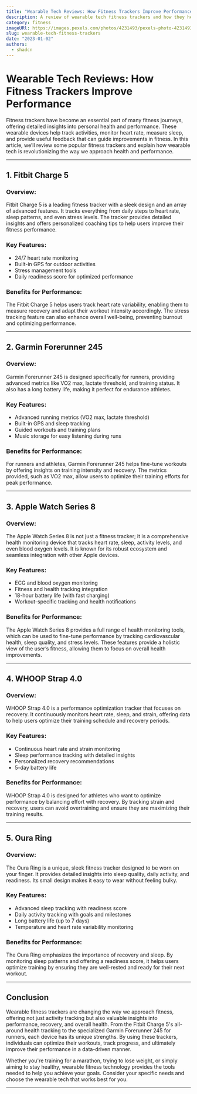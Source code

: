 ```yaml
---
title: "Wearable Tech Reviews: How Fitness Trackers Improve Performance"
description: A review of wearable tech fitness trackers and how they help enhance performance, monitor health metrics, and achieve fitness goals.
category: fitness
imageURl: https://images.pexels.com/photos/4231493/pexels-photo-4231493.jpeg?auto=compress&cs=tinysrgb&w=1260&h=750&dpr=1
slug: wearable-tech-fitness-trackers
date: "2023-01-02"
authors:
  - shadcn
---
```

 
# Wearable Tech Reviews: How Fitness Trackers Improve Performance

Fitness trackers have become an essential part of many fitness journeys, offering detailed insights into personal health and performance. These wearable devices help track activities, monitor heart rate, measure sleep, and provide useful feedback that can guide improvements in fitness. In this article, we’ll review some popular fitness trackers and explain how wearable tech is revolutionizing the way we approach health and performance.

---

## **1. Fitbit Charge 5**

### **Overview:**
Fitbit Charge 5 is a leading fitness tracker with a sleek design and an array of advanced features. It tracks everything from daily steps to heart rate, sleep patterns, and even stress levels. The tracker provides detailed insights and offers personalized coaching tips to help users improve their fitness performance.

### **Key Features:**
- 24/7 heart rate monitoring
- Built-in GPS for outdoor activities
- Stress management tools
- Daily readiness score for optimized performance

### **Benefits for Performance:**
The Fitbit Charge 5 helps users track heart rate variability, enabling them to measure recovery and adapt their workout intensity accordingly. The stress tracking feature can also enhance overall well-being, preventing burnout and optimizing performance.

---

## **2. Garmin Forerunner 245**

### **Overview:**
Garmin Forerunner 245 is designed specifically for runners, providing advanced metrics like VO2 max, lactate threshold, and training status. It also has a long battery life, making it perfect for endurance athletes.

### **Key Features:**
- Advanced running metrics (VO2 max, lactate threshold)
- Built-in GPS and sleep tracking
- Guided workouts and training plans
- Music storage for easy listening during runs

### **Benefits for Performance:**
For runners and athletes, Garmin Forerunner 245 helps fine-tune workouts by offering insights on training intensity and recovery. The metrics provided, such as VO2 max, allow users to optimize their training efforts for peak performance.

---

## **3. Apple Watch Series 8**

### **Overview:**
The Apple Watch Series 8 is not just a fitness tracker; it is a comprehensive health monitoring device that tracks heart rate, sleep, activity levels, and even blood oxygen levels. It is known for its robust ecosystem and seamless integration with other Apple devices.

### **Key Features:**
- ECG and blood oxygen monitoring
- Fitness and health tracking integration
- 18-hour battery life (with fast charging)
- Workout-specific tracking and health notifications

### **Benefits for Performance:**
The Apple Watch Series 8 provides a full range of health monitoring tools, which can be used to fine-tune performance by tracking cardiovascular health, sleep quality, and stress levels. These features provide a holistic view of the user’s fitness, allowing them to focus on overall health improvements.

---

## **4. WHOOP Strap 4.0**

### **Overview:**
WHOOP Strap 4.0 is a performance optimization tracker that focuses on recovery. It continuously monitors heart rate, sleep, and strain, offering data to help users optimize their training schedule and recovery periods.

### **Key Features:**
- Continuous heart rate and strain monitoring
- Sleep performance tracking with detailed insights
- Personalized recovery recommendations
- 5-day battery life

### **Benefits for Performance:**
WHOOP Strap 4.0 is designed for athletes who want to optimize performance by balancing effort with recovery. By tracking strain and recovery, users can avoid overtraining and ensure they are maximizing their training results.

---

## **5. Oura Ring**

### **Overview:**
The Oura Ring is a unique, sleek fitness tracker designed to be worn on your finger. It provides detailed insights into sleep quality, daily activity, and readiness. Its small design makes it easy to wear without feeling bulky.

### **Key Features:**
- Advanced sleep tracking with readiness score
- Daily activity tracking with goals and milestones
- Long battery life (up to 7 days)
- Temperature and heart rate variability monitoring

### **Benefits for Performance:**
The Oura Ring emphasizes the importance of recovery and sleep. By monitoring sleep patterns and offering a readiness score, it helps users optimize training by ensuring they are well-rested and ready for their next workout.

---

## **Conclusion**

Wearable fitness trackers are changing the way we approach fitness, offering not just activity tracking but also valuable insights into performance, recovery, and overall health. From the Fitbit Charge 5's all-around health tracking to the specialized Garmin Forerunner 245 for runners, each device has its unique strengths. By using these trackers, individuals can optimize their workouts, track progress, and ultimately improve their performance in a data-driven manner.

Whether you're training for a marathon, trying to lose weight, or simply aiming to stay healthy, wearable fitness technology provides the tools needed to help you achieve your goals. Consider your specific needs and choose the wearable tech that works best for you.

---
